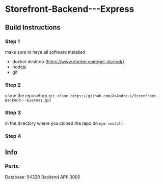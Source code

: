 # Storefront-Backend---Express

## Build Instructions

### Step 1
make sure to have all software installed
- docker desktop (https://www.docker.com/get-started/)
- nodejs
- git

### Step 2
clone the reposetory
`git clone https://github.com/XsAndre-L/Storefront-Backend---Express.git`


### Step 3
in the directory where you cloned the repo do
`npm install`


### Step 4



## Info

### Ports: 
Database: 54320
Backend API: 3000







